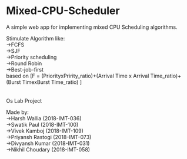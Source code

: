 # Mixed-CPU-Scheduler
A simple web app for implementing mixed CPU Scheduling algorithms.

Stimulate Algorithm like:<br />
->FCFS<br />
->SJF<br />
->Priority scheduling<br />
->Round Robin<br />
->Best-job-first<br /> based on [F = (PriorityxPririty_ratio)+(Arrival Time x Arrival Time_ratio)+(Burst TimexBurst Time_ratio) ]
<br /><br /><br />
Os Lab Project<br />

Made by:<br />
->Harsh Wallia (2018-IMT-036)<br />
->Swatik Paul (2018-IMT-100)<br />
->Vivek Kamboj (2018-IMT-109)<br />
->Priyansh Rastogi (2018-IMT-073)<br />
->Divyansh Kumar (2018-IMT-031)<br />
->Nikhil Choudary (2018-IMT-058)<br />
